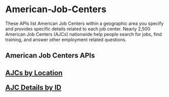 # American-Job-Centers


These APIs list American Job Centers within a geographic area you specify and provides specific details related to each job center. Nearly 2,500 American Job Centers (AJCs) nationwide help people search for jobs, find training, and answer other employment related questions. 

<h2>American Job Centers APIs<h2>

<a href="https://www.careeronestop.org/Developers/WebAPI/AmericanJobCentersList/list-ajcs-by-location.aspx">AJCs by Location</a>

<a href="https://www.careeronestop.org/Developers/WebAPI/AmericanJobCentersList/get-ajc-details-by-id.aspx"> AJC Details by ID</a>

